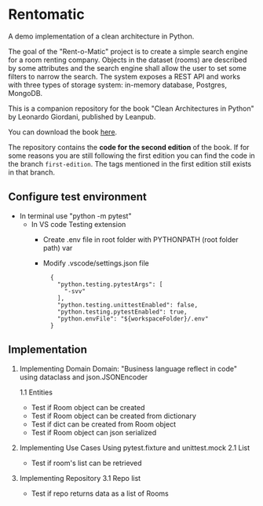 # Rentomatic

A demo implementation of a clean architecture in Python.

The goal of the "Rent-o-Matic" project is to create a simple search engine for a room renting company. Objects in the dataset (rooms) are described by some attributes and the search engine shall allow the user to set some filters to narrow the search. The system exposes a REST API and works with three types of storage system: in-memory database, Postgres, MongoDB.

This is a companion repository for the book "Clean Architectures in Python" by Leonardo Giordani, published by Leanpub.

You can download the book [here](https://leanpub.com/clean-architectures-in-python).

The repository contains the **code for the second edition** of the book. If for some reasons you are still following the first edition you can find the code in the branch `first-edition`. The tags mentioned in the first edition still exists in that branch.

## Configure test environment

- In terminal use "python -m pytest"
  - In VS code Testing extension
    - Create .env file in root folder with PYTHONPATH (root folder path) var
    - Modify .vscode/settings.json file

      ```
        {
          "python.testing.pytestArgs": [
            "-svv"
          ],
          "python.testing.unittestEnabled": false,
          "python.testing.pytestEnabled": true,
          "python.envFile": "${workspaceFolder}/.env"
        }
      ```

## Implementation

  1. Implementing Domain
      Domain: "Business language reflect in code"
      using dataclass and json.JSONEncoder

      1.1 Entities
        - Test if Room object can be created
        - Test if Room object can be created from dictionary
        - Test if dict can be created from Room object
        - Test if Room object can json serialized

  2. Implementing Use Cases
      Using pytest.fixture and unittest.mock
      2.1 List
        - Test if room's list can be retrieved

  3. Implementing Repository
      3.1 Repo list
        - Test if repo returns data as a list of Rooms